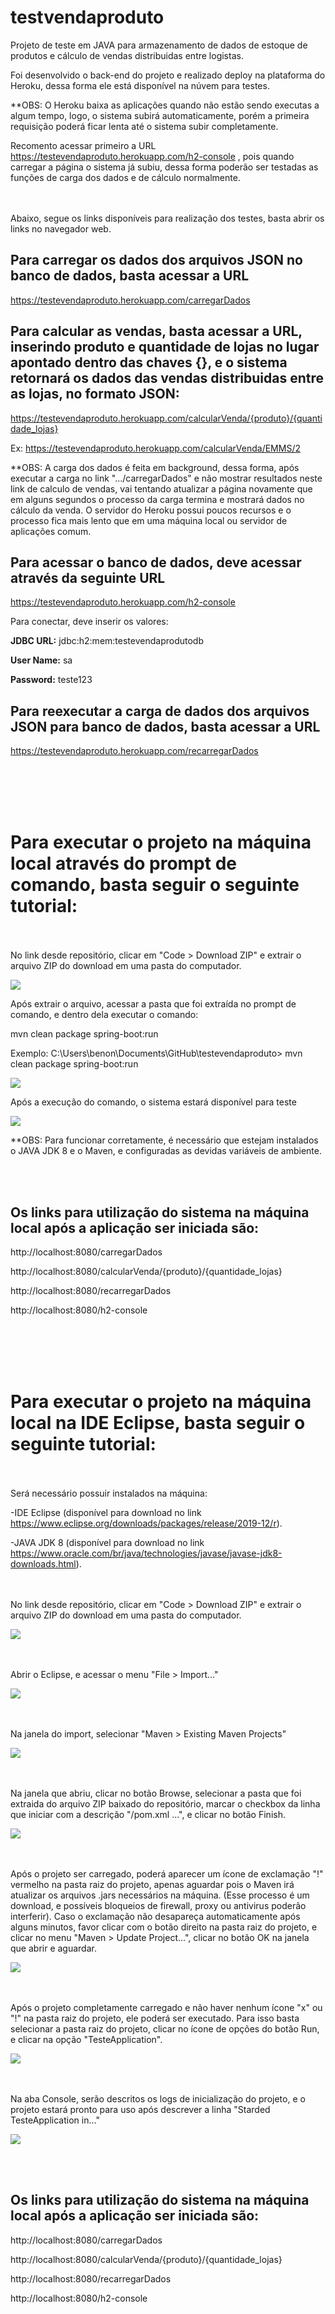 # testvendaproduto
 
Projeto de teste em JAVA para armazenamento de dados de estoque de produtos e cálculo de vendas distribuidas entre logistas.

Foi desenvolvido o back-end do projeto e realizado deploy na plataforma do Heroku, dessa forma ele está disponível na núvem para testes.

**OBS: O Heroku baixa as aplicações quando não estão sendo executas a algum tempo, logo, o sistema subirá automaticamente, porém a primeira requisição poderá ficar lenta até o sistema subir completamente.

Recomento acessar primeiro a URL https://testevendaproduto.herokuapp.com/h2-console , pois quando carregar a página o sistema já subiu, dessa forma poderão ser testadas as funções de carga dos dados e de cálculo normalmente. 

<br></br>
Abaixo, segue os links disponíveis para realização dos testes, basta abrir os links no navegador web.

## Para carregar os dados dos arquivos JSON no banco de dados, basta acessar a URL
 
https://testevendaproduto.herokuapp.com/carregarDados
 
 
## Para calcular as vendas, basta acessar a URL, inserindo produto e quantidade de lojas no lugar apontado dentro das chaves {}, e o sistema retornará os dados das vendas distribuidas entre as lojas, no formato JSON:
 
https://testevendaproduto.herokuapp.com/calcularVenda/{produto}/{quantidade_lojas}
 
Ex: https://testevendaproduto.herokuapp.com/calcularVenda/EMMS/2

**OBS: A carga dos dados é feita em background, dessa forma, após executar a carga no link ".../carregarDados" e não mostrar resultados neste link de calculo de vendas, vai tentando atualizar a página novamente que em alguns segundos o processo da carga termina e mostrará dados no cálculo da venda. O servidor do Heroku possui poucos recursos e o processo fica mais lento que em uma máquina local ou servidor de aplicações comum. 
 
 
## Para acessar o banco de dados, deve acessar através da seguinte URL
  
https://testevendaproduto.herokuapp.com/h2-console
 
Para conectar, deve inserir os valores: 
 
**JDBC URL:** jdbc:h2:mem:testevendaprodutodb
 
**User Name:** sa
 
**Password:** teste123


## Para reexecutar a carga de dados dos arquivos JSON para banco de dados, basta acessar a URL
 
https://testevendaproduto.herokuapp.com/recarregarDados

<br></br><br></br>

# Para executar o projeto na máquina local através do prompt de comando, basta seguir o seguinte tutorial:

<br></br>
No link desde repositório, clicar em "Code > Download ZIP" e extrair o arquivo ZIP do download em uma pasta do computador.

<img src="/src/main/resources/static/images/readme_info/img1.png">

Após extrair o arquivo, acessar a pasta que foi extraída no prompt de comando, e dentro dela executar o comando:

mvn clean package spring-boot:run

Exemplo: C:\Users\benon\Documents\GitHub\testevendaproduto> mvn clean package spring-boot:run

<img src="/src/main/resources/static/images/readme_info/imgPrompt1.png">

Após a execução do comando, o sistema estará disponível para teste

<img src="/src/main/resources/static/images/readme_info/imgPrompt2.png">

**OBS: Para funcionar corretamente, é necessário que estejam instalados o JAVA JDK 8 e o Maven, e configuradas as devidas variáveis de ambiente.

<br></br>
## Os links para utilização do sistema na máquina local após a aplicação ser iniciada são:

http://localhost:8080/carregarDados

http://localhost:8080/calcularVenda/{produto}/{quantidade_lojas}

http://localhost:8080/recarregarDados

http://localhost:8080/h2-console

<br></br><br></br>

# Para executar o projeto na máquina local na IDE Eclipse, basta seguir o seguinte tutorial:
<br></br>
Será necessário possuir instalados na máquina:

-IDE Eclipse (disponível para download no link https://www.eclipse.org/downloads/packages/release/2019-12/r).

-JAVA JDK 8 (disponível para download no link https://www.oracle.com/br/java/technologies/javase/javase-jdk8-downloads.html).

<br></br>
No link desde repositório, clicar em "Code > Download ZIP" e extrair o arquivo ZIP do download em uma pasta do computador.

<img src="/src/main/resources/static/images/readme_info/img1.png">

<br></br>
Abrir o Eclipse, e acessar o menu "File > Import..."

<img src="/src/main/resources/static/images/readme_info/img2.png">

<br></br>
Na janela do import, selecionar "Maven > Existing Maven Projects"

<img src="/src/main/resources/static/images/readme_info/img3.png">

<br></br>
Na janela que abriu, clicar no botão Browse, selecionar a pasta que foi extraida do arquivo ZIP baixado do repositório, marcar o checkbox da linha que iniciar com a descrição "/pom.xml ...", e clicar no botão Finish.

<img src="/src/main/resources/static/images/readme_info/img4.png">

<br></br>
Após o projeto ser carregado, poderá aparecer um ícone de exclamação "!" vermelho na pasta raiz do projeto, apenas aguardar pois o Maven irá atualizar os arquivos .jars necessários na máquina. (Esse processo é um download, e possíveis bloqueios de firewall, proxy ou antivirus poderão interferir).
Caso o exclamação não desapareça automaticamente após alguns minutos, favor clicar com o botão direito na pasta raiz do projeto, e clicar no menu "Maven > Update Project...", clicar no botão OK na janela que abrir e aguardar.

<img src="/src/main/resources/static/images/readme_info/img5.png">

<br></br>
Após o projeto completamente carregado e não haver nenhum ícone "x" ou "!" na pasta raiz do projeto, ele poderá ser executado. Para isso basta selecionar a pasta raiz do projeto, clicar no ícone de opções do botão Run, e clicar na opção "TesteApplication".

<img src="/src/main/resources/static/images/readme_info/img6.png">

<br></br>
Na aba Console, serão descritos os logs de inicialização do projeto, e o projeto estará pronto para uso após descrever a linha "Starded TesteApplication in..."

<img src="/src/main/resources/static/images/readme_info/img7.png">

<br></br>
## Os links para utilização do sistema na máquina local após a aplicação ser iniciada são:

http://localhost:8080/carregarDados

http://localhost:8080/calcularVenda/{produto}/{quantidade_lojas}

http://localhost:8080/recarregarDados

http://localhost:8080/h2-console
